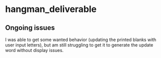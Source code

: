 # hangman_deliverable

## Ongoing issues

I was able to get some wanted behavior (updating the printed blanks with user input letters), but am still struggling to get it to generate the update word without display issues.
